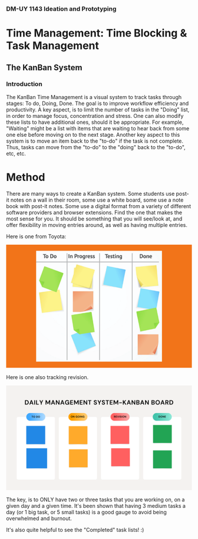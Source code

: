 ### DM-UY 1143 Ideation and Prototyping

# Time Management: Time Blocking & Task Management

## The KanBan System

### Introduction

The KanBan Time Management is a visual system to track tasks through stages: To do, Doing, Done. The goal is to improve workflow efficiency and productivity. A key aspect, is to limit the number of tasks in the "Doing" list, in order to manage focus, concentration and stress. One can also modify these lists to have additional ones, should it be appropriate. For example, "Waiting" might be a list with items that are waiting to hear back from some one else before moving on to the next stage. Another key aspect to this system is to move an item back to the "to-do" if the task is not complete. Thus, tasks can move from the "to-do" to the "doing" back to the "to-do", etc, etc. 

# Method

There are many ways to create a KanBan system. Some students use post-it notes on a wall in their room, some use a white board, some use a note book with post-it notes. Some use a digital format from a variety of different software providers and browser extensions. Find the one that makes the most sense for you. It should be something that you will see/look at, and offer flexibility in moving entries around, as well as having multiple entries.

Here is one from Toyota:

<img src="../Images/kanban-board.png" alt="KanBan Toyota" style=""/>


Here is one also tracking revision.

<img src="../Images/1716880173_Daily-management-system-kanban-board.png" alt="KanBan Revisions" style=""/>

The key, is to ONLY have two or three tasks that you are working on, on a given day and a given time. It's been shown that having 3 medium tasks a day (or 1 big task, or 5 small tasks) is a good gauge to avoid being overwhelmed and burnout.

It's also quite helpful to see the "Completed" task lists! :)
